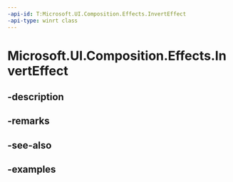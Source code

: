 ```yaml
---
-api-id: T:Microsoft.UI.Composition.Effects.InvertEffect
-api-type: winrt class
---
```


# Microsoft.UI.Composition.Effects.InvertEffect

<!--
public sealed class InvertEffect : Windows.Graphics.Effects.IGraphicsEffect
-->


## -description

## -remarks

## -see-also

## -examples


